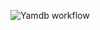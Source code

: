 ![Yamdb workflow](https://github.com/Glaser1/yamdb_final/actions/workflows/yamdb_workflow/badge.svg)

